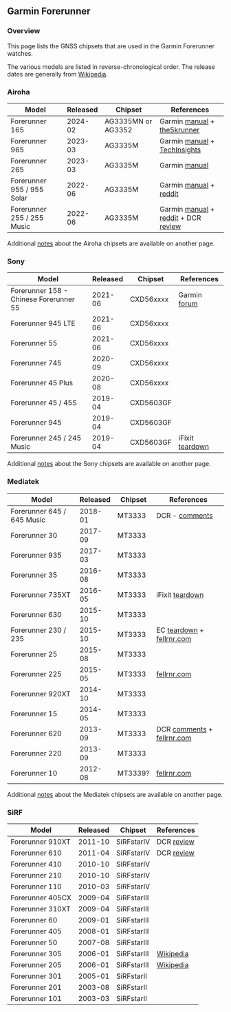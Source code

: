 ## Garmin Forerunner

### Overview

This page lists the GNSS chipsets that are used in the Garmin Forerunner watches.

The various models are listed in reverse-chronological order. The release dates are generally from [Wikipedia](https://en.wikipedia.org/wiki/Garmin_Forerunner#Release_history).



### Airoha

| Model                       | Released   | Chipset | References |
| --------------------------- | ---------- | ---------- | ---------- |
| Forerunner 165              | 2024-02 | AG3335MN or AG3352 | Garmin [manual](https://www8.garmin.com/manuals/webhelp/GUID-607F08F6-33FC-40BF-9727-84E54043D82D/EN-US/GUID-E01D9421-9E1B-4D85-81A0-46C6DCFAA9E4.html) + [the5krunner](https://the5krunner.com/2024/03/02/garmin-forerunner-165-review-specifications/) |
| Forerunner 965              | 2023-03 | AG3335M | Garmin [manual](https://www8.garmin.com/manuals/webhelp/GUID-0221611A-992D-495E-8DED-1DD448F7A066/EN-US/GUID-E01D9421-9E1B-4D85-81A0-46C6DCFAA9E4.html) + [TechInsights](https://www.techinsights.com/blog/deep-dive-teardown-garmin-forerunner-965-a04578-smartwatch) |
| Forerunner 265              | 2023-03 | AG3335M | Garmin [manual](https://www8.garmin.com/manuals/webhelp/GUID-F41EAFB3-6CC9-42DE-9C6C-9E358DBB0671/EN-US/GUID-E01D9421-9E1B-4D85-81A0-46C6DCFAA9E4.html) |
| Forerunner 955 / 955  Solar | 2022-06 | AG3335M | Garmin [manual](https://www8.garmin.com/manuals/webhelp/GUID-9D99A9D4-467A-4F1A-A0EA-023184FEA3DD/EN-US/GUID-E01D9421-9E1B-4D85-81A0-46C6DCFAA9E4.html) + [reddit](https://www.reddit.com/r/GarminWatches/comments/126v3m7/comment/jebutnb/) |
| Forerunner 255 / 255  Music | 2022-06 | AG3335M | Garmin [manual](https://www8.garmin.com/manuals/webhelp/GUID-676967A0-1B23-4384-9BC9-76F3D643F1C8/EN-US/GUID-E01D9421-9E1B-4D85-81A0-46C6DCFAA9E4.html) + [reddit](https://www.reddit.com/r/GarminWatches/comments/126v3m7/comment/jebutnb/) + DCR [review](https://www.dcrainmaker.com/2022/06/garmin-forerunner-255-review-multisport.html) |

Additional [notes](../../../chipsets/airoha/devices.md) about the Airoha chipsets are available on another page.



### Sony

| Model                       | Released   | Chipset | References |
| --------------------------- | ---------- | ---------- | ---------- |
| Forerunner 158 - Chinese Forerunner 55 | 2021-06 | CXD56xxxx | Garmin [forum](https://forums.garmin.com/developer/connect-iq/f/discussion/271658/what-is-it-fr158) |
| Forerunner 945 LTE          | 2021-06 | CXD56xxxx |  |
| Forerunner 55               | 2021-06 | CXD56xxxx |  |
| Forerunner 745              | 2020-09 | CXD56xxxx |  |
| Forerunner 45 Plus | 2020-08 | CXD56xxxx | |
| Forerunner 45 / 45S         | 2019-04 | CXD5603GF |  |
| Forerunner 945              | 2019-04 | CXD5603GF |            |
| Forerunner 245 / 245  Music | 2019-04 | CXD5603GF | iFixit [teardown](https://www.ifixit.com/Teardown/Garmin+Forerunner+245+Music+Teardown/150396?srsltid=AfmBOoqg114zv10EakWr_a1-HPvIx9ZS2-FD9lbg5X57jVdyvS60z2Vz) |

Additional [notes](../../../chipsets/sony/devices.md) about the Sony chipsets are available on another page.



### Mediatek

| Model                       | Released   | Chipset | References |
| --------------------------- | ---------- | ---------- | ---------- |
| Forerunner 645 / 645  Music | 2018-01 | MT3333 | DCR - [comments](https://www.dcrainmaker.com/2018/01/garmin-forerunner-645-music-gps-watch.html/comment-page-1) |
| Forerunner 30               | 2017-09 | MT3333 |  |
| Forerunner 935              | 2017-03 | MT3333 |  |
| Forerunner 35               | 2016-08 | MT3333 |  |
| Forerunner 735XT            | 2016-05 | MT3333 | iFixit [teardown](https://www.ifixit.com/Teardown/Garmin+Forerunner+735XT+Teardown/117852) |
| Forerunner 630              | 2015-10 | MT3333 |  |
| Forerunner 230 / 235        | 2015-10 | MT3333 | EC [teardown](https://embeddedcomputing.com/27555-tear-down-garmin-forerunner-230-gps-running-watch/) + [fellrnr.com](https://fellrnr.com/wiki/GPS_Accuracy-summary) |
| Forerunner 25               | 2015-08 | MT3333 |  |
| Forerunner 225              | 2015-05 | MT3333 | [fellrnr.com](https://fellrnr.com/wiki/GPS_Accuracy-summary) |
| Forerunner 920XT            | 2014-10 | MT3333 |  |
| Forerunner 15               | 2014-05 | MT3333 |  |
| Forerunner 620              | 2013-09 | MT3333 | DCR [comments](https://www.dcrainmaker.com/2013/11/garmin-forerunner-review.html/comment-page-4) + [fellrnr.com](https://fellrnr.com/wiki/GPS_Accuracy-summary) |
| Forerunner 220              | 2013-09 | MT3333 |  |
| Forerunner 10    | 2012-08 | MT3339? | [fellrnr.com](https://fellrnr.com/wiki/GPS_Accuracy-summary) |

Additional [notes](../../../chipsets/mediatek/devices.md) about the Mediatek chipsets are available on another page.




### SiRF

| Model                       | Released   | Chipset | References |
| --------------------------- | ---------- | ---------- | ---------- |
| Forerunner 910XT | 2011-10 | SiRFstarIV | DCR [review](https://www.dcrainmaker.com/2011/10/garmin-forerunner-910xt-in-depth-review.html) |
| Forerunner 610   | 2011-04 | SiRFstarIV | DCR [review](https://www.dcrainmaker.com/2011/04/garmin-forerunner-610-in-depth-review.html) |
| Forerunner 410   | 2010-10 | SiRFstarIV |  |
| Forerunner 210   | 2010-10 | SiRFstarIV |  |
| Forerunner 110   | 2010-03 | SiRFstarIV |  |
| Forerunner 405CX | 2009-04 | SiRFstarIII |  |
| Forerunner 310XT | 2009-04 | SiRFstarIII |  |
| Forerunner 60    | 2009-01 | SiRFstarIII |  |
| Forerunner 405   | 2008-01 | SiRFstarIII |  |
| Forerunner 50    | 2007-08 | SiRFstarIII |  |
| Forerunner 305   | 2006-01 | SiRFstarIII | [Wikipedia](https://en.wikipedia.org/wiki/Garmin_Forerunner#Models) |
| Forerunner 205   | 2006-01 | SiRFstarIII | [Wikipedia](https://en.wikipedia.org/wiki/Garmin_Forerunner#Models) |
| Forerunner 301   | 2005-01 | SiRFstarII |  |
| Forerunner 201   | 2003-08 | SiRFstarII |  |
| Forerunner 101   | 2003-03 | SiRFstarII |  |

